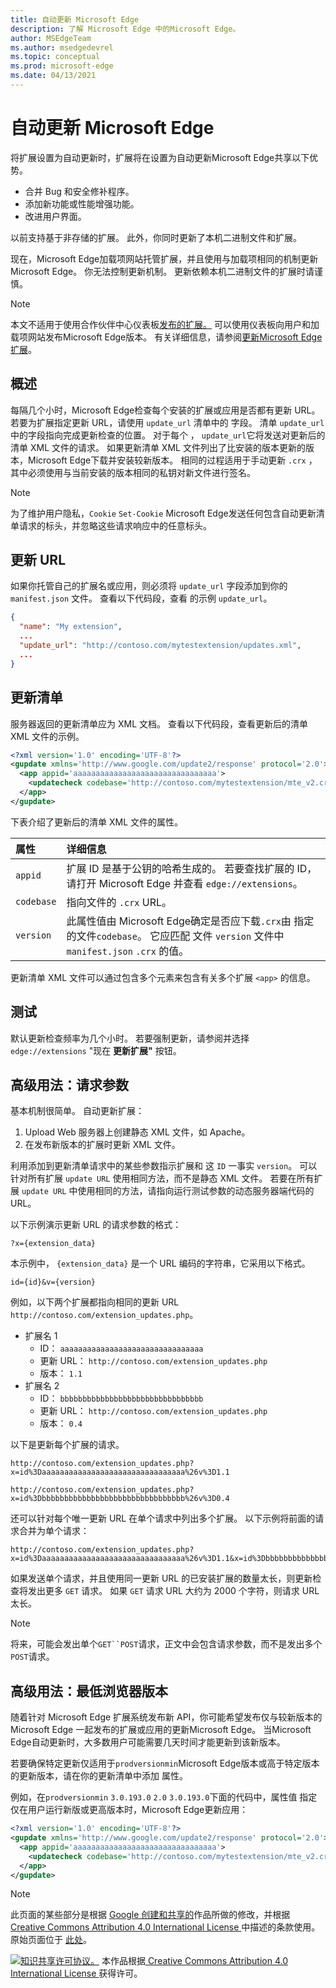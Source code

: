 ```yaml
---
title: 自动更新 Microsoft Edge
description: 了解 Microsoft Edge 中的Microsoft Edge。
author: MSEdgeTeam
ms.author: msedgedevrel
ms.topic: conceptual
ms.prod: microsoft-edge
ms.date: 04/13/2021
---
```

<!-- Copyright A. W. Fuchs

   Licensed under the Apache License, Version 2.0 (the "License");
   you may not use this file except in compliance with the License.
   You may obtain a copy of the License at

       https://www.apache.org/licenses/LICENSE-2.0

   Unless required by applicable law or agreed to in writing, software
   distributed under the License is distributed on an "AS IS" BASIS,
   WITHOUT WARRANTIES OR CONDITIONS OF ANY KIND, either express or implied.
   See the License for the specific language governing permissions and
   limitations under the License.  -->
# <a name="automatically-update-extensions-in-microsoft-edge"></a>自动更新 Microsoft Edge

将扩展设置为自动更新时，扩展将在设置为自动更新Microsoft Edge共享以下优势。

*   合并 Bug 和安全修补程序。
*   添加新功能或性能增强功能。
*   改进用户界面。

以前支持基于非存储的扩展。  此外，你同时更新了本机二进制文件和扩展。

现在，Microsoft Edge加载项网站托管扩展，并且使用与加载项相同的机制更新Microsoft Edge。  你无法控制更新机制。  更新依赖本机二进制文件的扩展时请谨慎。

> [!NOTE]
> 本文不适用于使用合作伙伴中心仪表板[发布的扩展。](https://partner.microsoft.com/dashboard/microsoftedge/public/login?ref=dd)  可以使用仪表板向用户和加载项网站发布Microsoft Edge版本。  有关详细信息，请参阅[更新Microsoft Edge扩展](../publish/update-extension.md)。


<!-- ====================================================================== -->
## <a name="overview"></a>概述

每隔几个小时，Microsoft Edge检查每个安装的扩展或应用是否都有更新 URL。  若要为扩展指定更新 URL，请使用 `update_url` 清单中的 字段。  清单 `update_url` 中的字段指向完成更新检查的位置。  对于每个 ， `update_url`它将发送对更新后的清单 XML 文件的请求。  如果更新清单 XML 文件列出了比安装的版本更新的版本，Microsoft Edge下载并安装较新版本。  相同的过程适用于手动更新 `.crx` ，其中必须使用与当前安装的版本相同的私钥对新文件进行签名。

> [!NOTE]
> 为了维护用户隐私，`Cookie` `Set-Cookie` Microsoft Edge发送任何包含自动更新清单请求的标头，并忽略这些请求响应中的任意标头。


<!-- ====================================================================== -->
## <a name="update-url"></a>更新 URL

如果你托管自己的扩展名或应用，则必须将 `update_url` 字段添加到你的 `manifest.json` 文件。  查看以下代码段，查看 的示例 `update_url`。

```json
{
  "name": "My extension",
  ...
  "update_url": "http://contoso.com/mytestextension/updates.xml",
  ...
}
```


<!-- ====================================================================== -->
## <a name="update-manifest"></a>更新清单

服务器返回的更新清单应为 XML 文档。  查看以下代码段，查看更新后的清单 XML 文件的示例。

```xml
<?xml version='1.0' encoding='UTF-8'?>
<gupdate xmlns='http://www.google.com/update2/response' protocol='2.0'>
  <app appid='aaaaaaaaaaaaaaaaaaaaaaaaaaaaaaaa'>
    <updatecheck codebase='http://contoso.com/mytestextension/mte_v2.crx' version='2.0' />
  </app>
</gupdate>
```

下表介绍了更新后的清单 XML 文件的属性。

| 属性 | 详细信息 |
|:--- |:--- |
| `appid` | 扩展 ID 是基于公钥的哈希生成的。  若要查找扩展的 ID，请打开 Microsoft Edge 并查看 `edge://extensions`。 |
| `codebase` | 指向文件的 `.crx` URL。 |
| `version` | 此属性值由 Microsoft Edge确定是否应下载`.crx`由 指定的文件`codebase`。  它应匹配 文件 `version` 文件中 `manifest.json` `.crx` 的值。 |

更新清单 XML 文件可以通过包含多个元素来包含有关多个扩展 `<app>` 的信息。


<!-- ====================================================================== -->
## <a name="testing"></a>测试

默认更新检查频率为几个小时。  若要强制更新，请参阅并选择 `edge://extensions` "现在 **更新扩展"** 按钮。


<!-- ====================================================================== -->
## <a name="advanced-usage-request-parameters"></a>高级用法：请求参数

基本机制很简单。  自动更新扩展：

1.  Upload Web 服务器上创建静态 XML 文件，如 Apache。
1.  在发布新版本的扩展时更新 XML 文件。

利用添加到更新清单请求中的某些参数指示扩展和 这 `ID` 一事实 `version`。  可以针对所有扩展 `update URL` 使用相同方法，而不是静态 XML 文件。  若要在所有扩展 `update URL` 中使用相同的方法，请指向运行测试参数的动态服务器端代码的 URL。

以下示例演示更新 URL 的请求参数的格式：

```url
?x={extension_data}
```

本示例中， `{extension_data}` 是一个 URL 编码的字符串，它采用以下格式。

```url
id={id}&v={version}
```

例如，以下两个扩展都指向相同的更新 URL `http://contoso.com/extension_updates.php`。

*   扩展名 1
    *   ID： `aaaaaaaaaaaaaaaaaaaaaaaaaaaaaaaa`
    *   更新 URL： `http://contoso.com/extension_updates.php`
    *   版本： `1.1`
*   扩展名 2
    *   ID： `bbbbbbbbbbbbbbbbbbbbbbbbbbbbbbbb`
    *   更新 URL： `http://contoso.com/extension_updates.php`
    *   版本： `0.4`


以下是更新每个扩展的请求。

```https
http://contoso.com/extension_updates.php?x=id%3Daaaaaaaaaaaaaaaaaaaaaaaaaaaaaaaa%26v%3D1.1
```

```https
http://contoso.com/extension_updates.php?x=id%3Dbbbbbbbbbbbbbbbbbbbbbbbbbbbbbbbb%26v%3D0.4
```

还可以针对每个唯一更新 URL 在单个请求中列出多个扩展。  以下示例将前面的请求合并为单个请求：

```https
http://contoso.com/extension_updates.php?x=id%3Daaaaaaaaaaaaaaaaaaaaaaaaaaaaaaaa%26v%3D1.1&x=id%3Dbbbbbbbbbbbbbbbbbbbbbbbbbbbbbbbb%26v%3D0.4
```

如果发送单个请求，并且使用同一更新 URL 的已安装扩展的数量太长，则更新检查将发出更多 `GET` 请求。  如果 `GET` 请求 URL 大约为 2000 个字符，则请求 URL 太长。

> [!NOTE]
> 将来，可能会发出单个`GET``POST`请求，正文中会包含请求参数，而不是发出多个`POST`请求。


<!-- ====================================================================== -->
## <a name="advanced-usage-minimum-browser-version"></a>高级用法：最低浏览器版本

随着针对 Microsoft Edge 扩展系统发布新 API，你可能希望发布仅与较新版本的 Microsoft Edge 一起发布的扩展或应用的更新Microsoft Edge。  当Microsoft Edge自动更新时，大多数用户可能需要几天时间才能更新到该新版本。

若要确保特定更新仅适用于`prodversionmin`Microsoft Edge版本或高于特定版本的更新版本，请在你的更新清单中添加 属性。  

例如，在`prodversionmin` `3.0.193.0` `2.0` `3.0.193.0`下面的代码中，属性值 指定仅在用户运行新版或更高版本时，Microsoft Edge更新应用：

```xml
<?xml version='1.0' encoding='UTF-8'?>
<gupdate xmlns='http://www.google.com/update2/response' protocol='2.0'>
  <app appid='aaaaaaaaaaaaaaaaaaaaaaaaaaaaaaaa'>
    <updatecheck codebase='http://contoso.com/mytestextension/mte_v2.crx' version='2.0' prodversionmin='3.0.193.0' />
  </app>
</gupdate>
```


<!-- ====================================================================== -->
> [!NOTE]
> 此页面的某些部分是根据 [Google 创建和共享的](https://developers.google.com/terms/site-policies)作品所做的修改，并根据[ Creative Commons Attribution 4.0 International License ](https://creativecommons.org/licenses/by/4.0)中描述的条款使用。
> 原始页面位于 [此处](https://developer.chrome.com/docs/apps/autoupdate)。

[![知识共享许可协议。](https://i.creativecommons.org/l/by/4.0/88x31.png)](https://creativecommons.org/licenses/by/4.0)
本作品根据[ Creative Commons Attribution 4.0 International License ](https://creativecommons.org/licenses/by/4.0)获得许可。
